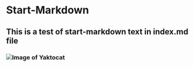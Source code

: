 # Start-Markdown
## This is a test of start-markdown text in index.md file
### ![Image of Yaktocat](https://octodex.github.com/images/yaktocat.png)
